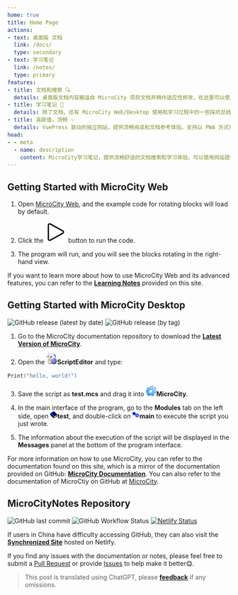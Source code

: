 ```yaml
---
home: true
title: Home Page
actions:
- text: 桌面版 文档
  link: /docs/
  type: secondary
- text: 学习笔记
  link: /notes/
  type: primary
features:
- title: 文档和搜索 🔍
  details: 桌面版文档内容搬运自 MicroCity 项目文档并稍作适应性修改，在这里可以使用网站提供的搜索功能快速查找并跳转至内容
- title: 学习笔记 📔
  details: 除了文档，还有 MicroCity Web/Desktop 使用和学习过程中的一些踩坑总结和记录，帮助你尽可能多地避开天坑
- title: 高颜值，流畅 ✨
  details: VuePress 驱动的独立网站，提供流畅阅读和文档参考体验。支持以 PWA 方式安装为应用，随时查阅，不受网络限制
head:
- - meta
  - name: description
    content: MicroCity学习笔记，提供流畅舒适的文档搜索和学习体验。可以使用网站提供的搜索功能快速查找并跳转至内容。除了文档，还有MicroCity使用和学习过程中的一些踩坑总结和记录，帮助你尽可能多地避坑。
---
```


## Getting Started with MicroCity Web

1. Open [MicroCity Web](https://microcity.gitee.io/), and the example code for rotating blocks will load by default.

2. Click the ![Play](../images/note/play.svg) button to run the code.

3. The program will run, and you will see the blocks rotating in the right-hand view.

If you want to learn more about how to use MicroCity Web and its advanced features, you can refer to the [**Learning Notes**](./notes/) provided on this site.

## Getting Started with MicroCity Desktop
![GitHub release (latest by date)](https://img.shields.io/github/v/release/microcity/Desktop) ![GitHub release (by tag)](https://img.shields.io/github/downloads/microcity/Desktop/latest/total)

1. Go to the MicroCity documentation repository to download the [**Latest Version of MicroCity**](https://github.com/microcity/Desktop/releases/latest).

2. Open the ![icon](../images/doc/icon_script_editor.png)**ScriptEditor** and type:
```lua
Print("hello, world!")
```

3. Save the script as **test.mcs** and drag it into ![icon](../images/doc/icon_microcity.png)**MicroCity**.

4. In the main interface of the program, go to the **Modules** tab on the left side, open ![icon](../images/doc/icon_module_file.png)**test**, and double-click on ![icon](../images/doc/icon_module.png)**main** to execute the script you just wrote.

5. The information about the execution of the script will be displayed in the **Messages** panel at the bottom of the program interface.

For more information on how to use MicroCity, you can refer to the documentation found on this site, which is a mirror of the documentation provided on GitHub: [**MicroCity Documentation**](./docs/). You can also refer to the documentation of MicroCtiy on GitHub at [MicroCity](https://microcity.github.io/).

## MicroCityNotes Repository

![GitHub last commit](https://img.shields.io/github/last-commit/huuhghhgyg/MicroCityNotes) ![GitHub Workflow Status](https://img.shields.io/github/actions/workflow/status/huuhghhgyg/MicroCityNotes/DeployPage.yml?branch=main) [![Netlify Status](https://api.netlify.com/api/v1/badges/fe05238c-93ee-44db-84cf-7f805d43520a/deploy-status)](https://mcn.zhhuu.top)

<A2hs/>

If users in China have difficulty accessing GitHub, they can also visit the [**Synchronized Site**](https://mcn.zhhuu.top) hosted on Netlify.

If you find any issues with the documentation or notes, please feel free to submit a [Pull Request](https://github.com/huuhghhgyg/MicroCityNotes/pulls) or provide [Issues](https://github.com/huuhghhgyg/MicroCityNotes/issues) to help make it better😋.

> This post is translated using ChatGPT, please [**feedback**](https://github.com/huuhghhgyg/MicroCityNotes/issues/new) if any omissions.
